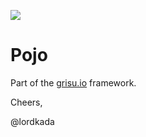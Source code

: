 ![](https://travis-ci.com/grisu-io/pojo.svg?branch=master)

# Pojo

Part of the [grisu.io](https://grisu.io) framework.

Cheers,

@lordkada


 
